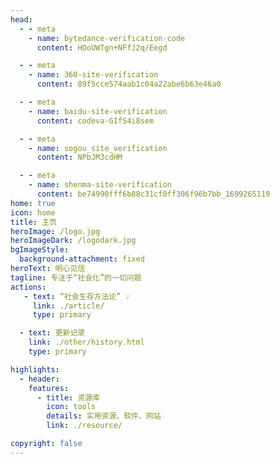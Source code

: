 ```yaml
---
head:
  - - meta
    - name: bytedance-verification-code
      content: HOoUWTgn+NFfJ2q/Eegd

  - - meta
    - name: 360-site-verification
      content: 89f5cce574aab1c04a22abe6b63e46a0

  - - meta
    - name: baidu-site-verification
      content: codeva-GIfS4i8sem

  - - meta
    - name: sogou_site_verification
      content: NPbJM3cdHM

  - - meta
    - name: shenma-site-verification
      content: be74990fff6b88c31cf0ff306f96b7bb_1699265119
home: true
icon: home
title: 主页
heroImage: /logo.jpg
heroImageDark: /logodark.jpg
bgImageStyle:
  background-attachment: fixed
heroText: 明心见信
tagline: 专注于“社会化”的一切问题
actions:
   - text: “社会生存方法论” 💡
     link: ./article/
     type: primary

  - text: 更新记录
    link: ./other/history.html
    type: primary

highlights:
  - header:
    features:
      - title: 资源库
        icon: tools
        details: 实用资源、软件、网站
        link: ./resource/

copyright: false
---
```

